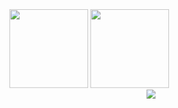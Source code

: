 <div>
  <img height="140" src="https://github-readme-stats.vercel.app/api?username=alexandertoepfer&show_icons=true&show_owner=true&count_private=true&include_all_commits=true&hide=prs,issues,contribs" />
  <img height="140" src="https://github-readme-stats.vercel.app/api/top-langs?username=alexandertoepfer&show_icons=true&layout=compact" />
</div>
<div align="center">
  <img src="https://github-profile-trophy.vercel.app/?username=alexandertoepfer&theme=flat&rank=SSS,SS,S,AAA,AA,A" />
</div>
<!--
**alexandertoepfer/alexandertoepfer** is a ✨ _special_ ✨ repository because its `README.md` (this file) appears on your GitHub profile.

Here are some ideas to get you started:

- 🔭 I’m currently working on ...
- 🌱 I’m currently learning ...
- 👯 I’m looking to collaborate on ...
- 🤔 I’m looking for help with ...
- 💬 Ask me about ...
- 📫 How to reach me: ...
- 😄 Pronouns: ...
- ⚡ Fun fact: ...
-->
